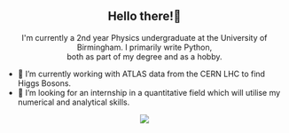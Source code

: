 <h2 align = "center"> Hello there!👋</h2>
<p align = 'center'> I'm currently a 2nd year Physics undergraduate at the University of Birmingham. I primarily write Python, <br> both as part of my degree and as a hobby. </p>

- 🔭 I’m currently working with ATLAS data from the CERN LHC to find Higgs Bosons.
- 👯 I’m looking for an internship in a quantitative field which will utilise my numerical and analytical skills.

<!--
**solomonsanderson/solomonsanderson** is a ✨ _special_ ✨ repository because its `README.md` (this file) appears on your GitHub profile.

Here are some ideas to get you started:

- 🔭 I’m currently working on ...
- 🌱 I’m currently learning ...
- 👯 I’m looking to collaborate on ...
- 🤔 I’m looking for help with ...
- 💬 Ask me about ...
- 📫 How to reach me: ...
- 😄 Pronouns: ...
- ⚡ Fun fact: ...
-->
<p align = 'center'>
<img src="https://github-readme-stats.vercel.app/api?username=solomonsanderson&theme=dark" />
<!-- 
<img src = "https://github-readme-stats.vercel.app/api/top-langs/?username=solomonsanderson" /> 
-->

